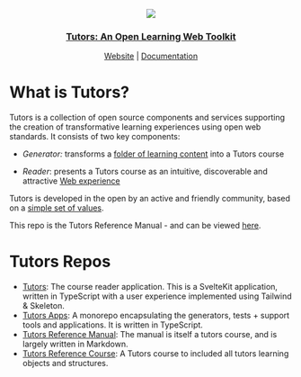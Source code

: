 <p align="center">
  <a href="https://tutors.dev">
    <img src="./static/tutors-light.png"
  </a>
</p>

<h3 align="center">
Tutors: An Open Learning Web Toolkit
</h3>

<p align="center">
  <a href="https://tutors.dev">Website</a> |
  <a href="https://tutors.dev/course/tutors-reference-manual">Documentation</a>
</p>

# What is Tutors?

Tutors is a collection of open source components and services supporting the creation of transformative learning experiences using open web standards. It consists of two key components:

- _Generator:_ transforms a [folder of learning content](https://github.com/tutors-sdk/tutors-reference-course) into a Tutors course

- _Reader_: presents a Tutors course as an intuitive, discoverable and attractive [Web experience](https://tutors.dev/course/reference-course)

Tutors is developed in the open by an active and friendly community, based on a [simple set of values](https://tutors.dev/course/tutors-reference-manual#tutors-values).

This repo is the Tutors Reference Manual - and can be viewed [here](<a href="https://tutors.dev/course/tutors-reference-manual">).


# Tutors Repos

- [Tutors](https://github.com/tutors-sdk/tutors): The course reader application. This is a SvelteKit application, written in TypeScript with a user experience implemented using Tailwind & Skeleton.
- [Tutors Apps](https://github.com/tutors-sdk/tutors-apps): A monorepo encapsulating the generators, tests + support tools and applications. It is written in TypeScript.
- [Tutors Reference Manual](https://github.com/tutors-sdk/tutors-reference-manual): The manual is itself a tutors course, and is largely written in Markdown.
- [Tutors Reference Course](https://github.com/tutors-sdk/tutors-reference-course): A Tutors course to included all tutors learning objects and structures.